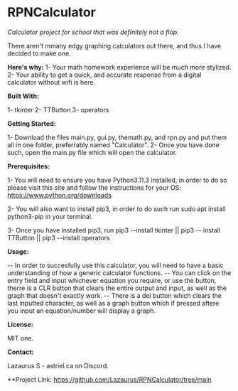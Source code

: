 # RPNCalculator
*Calculator project for school that was definitely not a flop.*

There aren't mmany edgy graphing calculators out there, and thus I have decided to make one.


**Here's why:**
1- Your math homework experience will be much more stylized.
2- Your ability to get a quick, and accurate response from a digital calculator without wifi is here.


**Built With:**

1- tkinter
2- TTButton
3- operators 


**Getting Started:**

1- Download the files main.py, gui.py, themath.py, and rpn.py and put them all in one folder, preferrably named "Calculator".
2- Once you have done such, open the main.py file which will open the calculator.


**Prerequisites:**

1- You will need to ensure you have Python3.11.3 installed, in order to do so please visit this site and follow the instructions for your OS: https://www.python.org/downloads

2- You will also want to install pip3, in order to do such run sudo apt install python3-pip in your terminal.

3- Once you have installed pip3, run pip3 --install tkinter || pip3 -- install TTButton || pip3 --install operators


**Usage:**

-- In order to succesfully use this calculator, you will need to have a basic understanding of how a generic calculator functions.
-- You can click on the entry field and input whichever equation you require, or use the button, therre is a CLR button that clears the entire output and input, as well as the graph that doesn't exactly work. 
-- There is a del button which clears the last inputted character, as well as a graph button which if pressed aftere you input an equation/number will display
a graph.


**License:**

MIT one.

**Contact:**

Lazaurus S - astriel.ca on Discord.


**Project Link: https://github.com/Lazaurus/RPNCalculator/tree/main
